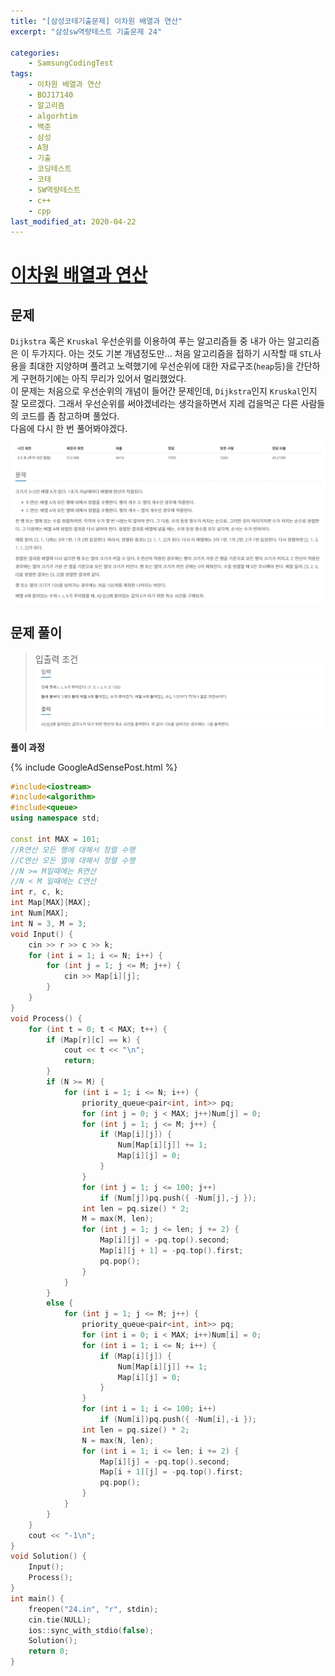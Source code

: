 ```yaml
---
title: "[삼성코테기출문제] 이차원 배열과 연산"
excerpt: "삼성sw역량테스트 기출문제 24"

categories:
    - SamsungCodingTest
tags:
    - 이차원 배열과 연산
    - BOJ17140
    - 알고리즘
    - algorhtim
    - 백준
    - 삼성
    - A형
    - 기출
    - 코딩테스트
    - 코테
    - SW역량테스트
    - c++
    - cpp  
last_modified_at: 2020-04-22
---  
```

# [이차원 배열과 연산](https://www.acmicpc.net/problem/17140)  
  
## 문제  
`Dijkstra` 혹은 `Kruskal` 우선순위를 이용하여 푸는 알고리즘들 중 내가 아는 알고리즘은 이 두가지다. 아는 것도 기본 개념정도만... 처음 알고리즘을 접하기 시작할 때 `STL`사용을 최대한 지양하며 풀려고 노력했기에 우선순위에 대한 자료구조(`heap`등)을 간단하게 구현하기에는 아직 무리가 있어서 멀리했었다.  
이 문제는 처음으로 우선순위의 개념이 들어간 문제인데, `Dijkstra`인지 `Kruskal`인지 잘 모르겠다. 그래서 우선순위를 써야겠네라는 생각을하면서 지레 겁을먹곤 다른 사람들의 코드를 좀 참고하며 풀었다.  
다음에 다시 한 번 풀어봐야겠다.  
[![문제](/assets/BOJ-samsung/2019-10-20-SamsungEX24-img01.jpg)](/assets/BOJ-samsung/2019-10-20-SamsungEX24-img01.jpg)  
  
## 문제 풀이  
>입출력 조건  
[![입력](/assets/BOJ-samsung/2019-10-20-SamsungEX24-img02.jpg)](/assets/BOJ-samsung/2019-10-20-SamsungEX24-img02.jpg)  
  

  
__풀이 과정__  
  
{% include GoogleAdSensePost.html %}
  

```cpp
#include<iostream>
#include<algorithm>
#include<queue>
using namespace std;

const int MAX = 101;
//R연산 모든 행에 대해서 정렬 수행
//C연산 모든 열에 대해서 정렬 수행
//N >= M일때에는 R연산
//N < M 일때에는 C연산
int r, c, k;
int Map[MAX][MAX];
int Num[MAX];
int N = 3, M = 3;
void Input() {
	cin >> r >> c >> k;
	for (int i = 1; i <= N; i++) {
		for (int j = 1; j <= M; j++) {
			cin >> Map[i][j];
		}
	}
}
void Process() {
	for (int t = 0; t < MAX; t++) {
		if (Map[r][c] == k) {
			cout << t << "\n";
			return;
		}
		if (N >= M) {
			for (int i = 1; i <= N; i++) {
				priority_queue<pair<int, int>> pq;
				for (int j = 0; j < MAX; j++)Num[j] = 0;
				for (int j = 1; j <= M; j++) {
					if (Map[i][j]) {
						Num[Map[i][j]] += 1;
						Map[i][j] = 0;
					}
				}
				for (int j = 1; j <= 100; j++)
					if (Num[j])pq.push({ -Num[j],-j });
				int len = pq.size() * 2;
				M = max(M, len);
				for (int j = 1; j <= len; j += 2) {
					Map[i][j] = -pq.top().second;
					Map[i][j + 1] = -pq.top().first;
					pq.pop();
				}
			}
		}
		else {
			for (int j = 1; j <= M; j++) {
				priority_queue<pair<int, int>> pq;
				for (int i = 0; i < MAX; i++)Num[i] = 0;
				for (int i = 1; i <= N; i++) {
					if (Map[i][j]) {
						Num[Map[i][j]] += 1;
						Map[i][j] = 0;
					}
				}
				for (int i = 1; i <= 100; i++)
					if (Num[i])pq.push({ -Num[i],-i });
				int len = pq.size() * 2;
				N = max(N, len);
				for (int i = 1; i <= len; i += 2) {
					Map[i][j] = -pq.top().second;
					Map[i + 1][j] = -pq.top().first;
					pq.pop();
				}
			}
		}
	}
	cout << "-1\n";
}
void Solution() {
	Input();
	Process();
}
int main() {
	freopen("24.in", "r", stdin);
	cin.tie(NULL);
	ios::sync_with_stdio(false);
	Solution();
	return 0;
}  
```